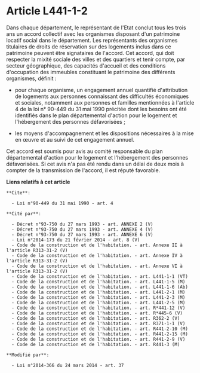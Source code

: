 # Article L441-1-2

Dans chaque département, le représentant de l'Etat conclut tous les trois ans un accord collectif avec les organismes
disposant d'un patrimoine locatif social dans le département. Les représentants des organismes titulaires de droits de
réservation sur des logements inclus dans ce patrimoine peuvent être signataires de l'accord. Cet accord, qui doit respecter
la mixité sociale des villes et des quartiers et tenir compte, par secteur géographique, des capacités d'accueil et des
conditions d'occupation des immeubles constituant le patrimoine des différents organismes, définit :

- pour chaque organisme, un engagement annuel quantifié d'attribution de logements aux personnes connaissant des difficultés
économiques et sociales, notamment aux personnes et familles mentionnées à l'article 4 de la loi n° 90-449 du 31 mai 1990
précitée dont les besoins ont été identifiés dans le plan départemental d'action pour le logement et l'hébergement des
personnes défavorisées ;

- les moyens d'accompagnement et les dispositions nécessaires à la mise en œuvre et au suivi de cet engagement annuel. 

Cet accord est soumis pour avis au comité responsable du plan départemental d'action pour le logement et l'hébergement des
personnes défavorisées. Si cet avis n'a pas été rendu dans un délai de deux mois à compter de la transmission de l'accord, il
est réputé favorable.

**Liens relatifs à cet article**

	**Cite**:

	  - Loi n°90-449 du 31 mai 1990 - art. 4

	**Cité par**:

	  - Décret n°93-750 du 27 mars 1993 - art. ANNEXE 2 (V)
	  - Décret n°93-750 du 27 mars 1993 - art. ANNEXE 4 (V)
	  - Décret n°93-750 du 27 mars 1993 - art. ANNEXE 6 (V)
	  - Loi n°2014-173 du 21 février 2014 - art. 8 (V)
	  - Code de la construction et de l'habitation. - art. Annexe II à l'article R313-31-2 (V)
	  - Code de la construction et de l'habitation. - art. Annexe IV à l'article R313-31-2 (V)
	  - Code de la construction et de l'habitation. - art. Annexe VI à l'article R313-31-2 (V)
	  - Code de la construction et de l'habitation. - art. L441-1-1 (VT)
	  - Code de la construction et de l'habitation. - art. L441-1-5 (M)
	  - Code de la construction et de l'habitation. - art. L441-1-6 (Ab)
	  - Code de la construction et de l'habitation. - art. L441-2-1 (M)
	  - Code de la construction et de l'habitation. - art. L441-2-3 (M)
	  - Code de la construction et de l'habitation. - art. L441-2-5 (M)
	  - Code de la construction et de l'habitation. - art. R*441-12 (V)
	  - Code de la construction et de l'habitation. - art. R*445-6 (V)
	  - Code de la construction et de l'habitation. - art. R362-2 (V)
	  - Code de la construction et de l'habitation. - art. R371-1-1 (V)
	  - Code de la construction et de l'habitation. - art. R441-2-10 (M)
	  - Code de la construction et de l'habitation. - art. R441-2-15 (M)
	  - Code de la construction et de l'habitation. - art. R441-2-9 (V)
	  - Code de la construction et de l'habitation. - art. R441-3 (M)

	**Modifié par**:

	  - Loi n°2014-366 du 24 mars 2014 - art. 37
